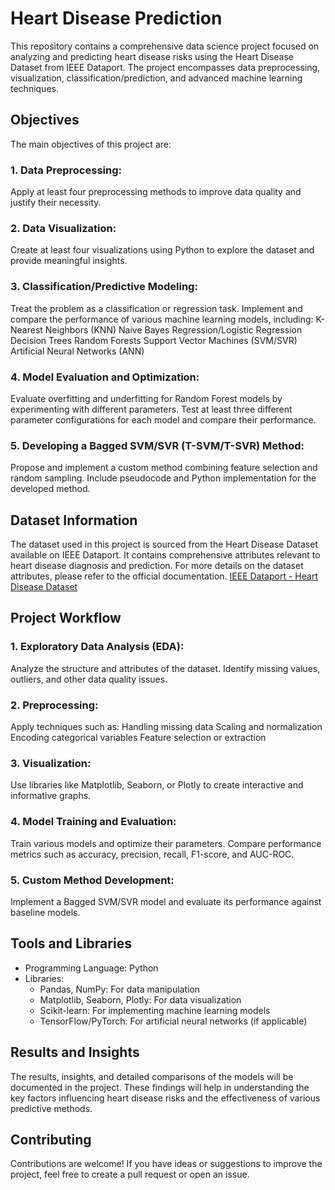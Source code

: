 # Heart Disease Prediction
This repository contains a comprehensive data science project focused on analyzing and predicting heart disease risks using the Heart Disease Dataset from IEEE Dataport. The project encompasses data preprocessing, visualization, classification/prediction, and advanced machine learning techniques.

## Objectives
The main objectives of this project are:

### 1. Data Preprocessing:
Apply at least four preprocessing methods to improve data quality and justify their necessity.

### 2. Data Visualization:
Create at least four visualizations using Python to explore the dataset and provide meaningful insights.

### 3. Classification/Predictive Modeling:
Treat the problem as a classification or regression task.
Implement and compare the performance of various machine learning models, including:
K-Nearest Neighbors (KNN)
Naive Bayes
Regression/Logistic Regression
Decision Trees
Random Forests
Support Vector Machines (SVM/SVR)
Artificial Neural Networks (ANN)

### 4. Model Evaluation and Optimization:
Evaluate overfitting and underfitting for Random Forest models by experimenting with different parameters.
Test at least three different parameter configurations for each model and compare their performance.

### 5. Developing a Bagged SVM/SVR (T-SVM/T-SVR) Method:
Propose and implement a custom method combining feature selection and random sampling.
Include pseudocode and Python implementation for the developed method.

## Dataset Information
The dataset used in this project is sourced from the Heart Disease Dataset available on IEEE Dataport. It contains comprehensive attributes relevant to heart disease diagnosis and prediction. For more details on the dataset attributes, please refer to the official documentation.
[IEEE Dataport - Heart Disease Dataset](https://ieee-dataport.org/open-access/heart-disease-dataset-comprehensive)

## Project Workflow

### 1. Exploratory Data Analysis (EDA):
Analyze the structure and attributes of the dataset.
Identify missing values, outliers, and other data quality issues.

### 2. Preprocessing:
Apply techniques such as:
Handling missing data
Scaling and normalization
Encoding categorical variables
Feature selection or extraction

### 3. Visualization:
Use libraries like Matplotlib, Seaborn, or Plotly to create interactive and informative graphs.

### 4. Model Training and Evaluation:
Train various models and optimize their parameters.
Compare performance metrics such as accuracy, precision, recall, F1-score, and AUC-ROC.

### 5. Custom Method Development:
Implement a Bagged SVM/SVR model and evaluate its performance against baseline models.

## Tools and Libraries
- Programming Language: Python
- Libraries:
    - Pandas, NumPy: For data manipulation
    - Matplotlib, Seaborn, Plotly: For data visualization
    - Scikit-learn: For implementing machine learning models
    - TensorFlow/PyTorch: For artificial neural networks (if applicable)
  
## Results and Insights
The results, insights, and detailed comparisons of the models will be documented in the project. These findings will help in understanding the key factors influencing heart disease risks and the effectiveness of various predictive methods.

## Contributing
Contributions are welcome! If you have ideas or suggestions to improve the project, feel free to create a pull request or open an issue.
